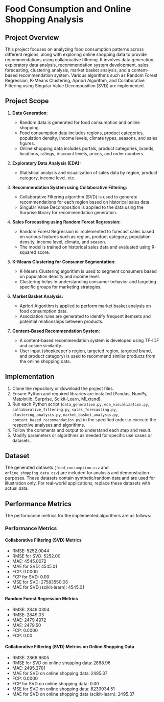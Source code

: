 # Food Consumption and Online Shopping Analysis

## Project Overview
This project focuses on analyzing food consumption patterns across different regions, along with exploring online shopping data to provide recommendations using collaborative filtering. It involves data generation, exploratory data analysis, recommendation system development, sales forecasting, clustering analysis, market basket analysis, and a content-based recommendation system. Various algorithms such as Random Forest Regression, K-Means Clustering, Apriori Algorithm, and Collaborative Filtering using Singular Value Decomposition (SVD) are implemented.

## Project Scope
1. **Data Generation:**
   - Random data is generated for food consumption and online shopping.
   - Food consumption data includes regions, product categories, population density, income levels, climate types, seasons, and sales figures.
   - Online shopping data includes portals, product categories, brands, locations, ratings, discount levels, prices, and order numbers.

2. **Exploratory Data Analysis (EDA):**
   - Statistical analysis and visualization of sales data by region, product category, income level, etc.

3. **Recommendation System using Collaborative Filtering:**
   - Collaborative Filtering algorithm (SVD) is used to generate recommendations for each region based on historical sales data.
   - Singular Value Decomposition is applied to the data using the Surprise library for recommendation generation.

4. **Sales Forecasting using Random Forest Regression:**
   - Random Forest Regression is implemented to forecast sales based on various features such as region, product category, population density, income level, climate, and season.
   - The model is trained on historical sales data and evaluated using R-squared score.

5. **K-Means Clustering for Consumer Segmentation:**
   - K-Means Clustering algorithm is used to segment consumers based on population density and income level.
   - Clustering helps in understanding consumer behavior and targeting specific groups for marketing strategies.

6. **Market Basket Analysis:**
   - Apriori Algorithm is applied to perform market basket analysis on food consumption data.
   - Association rules are generated to identify frequent itemsets and potential relationships between products.

7. **Content-Based Recommendation System:**
   - A content-based recommendation system is developed using TF-IDF and cosine similarity.
   - User input (shopkeeper's region, targeted region, targeted brand, and product category) is used to recommend similar products from the online shopping data.

## Implementation
1. Clone the repository or download the project files.
2. Ensure Python and required libraries are installed (Pandas, NumPy, Matplotlib, Surprise, Scikit-Learn, MLxtend).
3. Run each Python script (`data_generation.py`, `eda_visualization.py`, `collaborative_filtering.py`, `sales_forecasting.py`, `clustering_analysis.py`, `market_basket_analysis.py`, `content_based_recommendation.py`) in the specified order to execute the respective analyses and algorithms.
4. Follow the comments and output to understand each step and result.
5. Modify parameters or algorithms as needed for specific use cases or datasets.

## Dataset
The generated datasets (`food_consumption.csv` and `online_shopping_data.csv`) are included for analysis and demonstration purposes. These datasets contain synthetic/random data and are used for illustration only. For real-world applications, replace these datasets with actual data.

## Performance Metrics
The performance metrics for the implemented algorithms are as follows:

### Performance Metrics

#### Collaborative Filtering (SVD) Metrics
- RMSE: 5252.0044
- RMSE for SVD: 5252.00
- MAE: 4545.0072
- MAE for SVD: 4545.01
- FCP: 0.0000
- FCP for SVD: 0.00
- MSE for SVD: 27583550.06
- MAE for SVD (scikit-learn): 4545.01

#### Random Forest Regression Metrics
- RMSE: 2849.0304
- RMSE: 2849.03
- MAE: 2479.4972
- MAE: 2479.50
- FCP: 0.0000
- FCP: 0.00

#### Collaborative Filtering (SVD) Metrics on Online Shopping Data
- RMSE: 2868.9605
- RMSE for SVD on online shopping data: 2868.96
- MAE: 2495.3701
- MAE for SVD on online shopping data: 2495.37
- FCP: 0.0000
- FCP for SVD on online shopping data: 0.00
- MSE for SVD on online shopping data: 8230934.51
- MAE for SVD on online shopping data (scikit-learn): 2495.37

